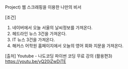Project) 웹 스크래핑을 이용한 나만의 비서

[조건]
1. 네이버에서 오늘 서울의 날씨정보를 가져온다.
2. 헤드라인 뉴스 3건을 가져온다.
3. IT 뉴스 3건을 가져온다.
4. 해커스 어학원 홈페이지에서 오늘의 영어 회화 지문을 가져온다.

[출처]
Youtube - 나도코딩
파이썬 코딩 무료 강의 (활용편3)
https://youtu.be/yQ20jZwDjTE